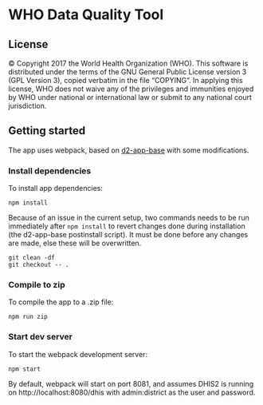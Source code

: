 # WHO Data Quality Tool

## License
© Copyright 2017 the World Health Organization (WHO).
This software is distributed under the terms of the GNU General Public License version 3 (GPL Version 3),
copied verbatim in the file “COPYING”.  In applying this license, WHO does not waive any of the privileges and
immunities enjoyed by WHO under national or international law or submit to any national court jurisdiction.

## Getting started
The app uses webpack, based on [d2-app-base](https://github.com/dhis2/d2-app-base) 
with some modifications.

### Install dependencies
To install app dependencies:

```
npm install
```
Because of an issue in the current setup, two commands needs to be run immediately after `npm install` to revert changes done during installation (the d2-app-base postinstall script). It must be done before any changes are made, else these will be overwritten.
```
git clean -df
git checkout -- .
```

### Compile to zip
To compile the app to a .zip file:

```
npm run zip
```

### Start dev server
To start the webpack development server:

```
npm start
```

By default, webpack will start on port 8081, and assumes DHIS2 is running on 
http://localhost:8080/dhis with admin:district as the user and password.

